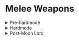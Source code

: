  # Melee Weapons

<details>
  <summary>Pre-hardmode</summary>

## Pre boss

## Post King Slime

## Post Desert Scourge

## Post Giant Clam

## Post Eye of Cthulhu

## Post Blood Moon

## Post Acid Rain (Tier 1)

## Post Crabulon

## Post Eater of Worlds

## Post Goblin Army

## Post Dark Mage (Old One's Army)

## Post The Hive Mind

## Post The Perforators

## Post Queen Bee

## Post Skeletron

## Post Deerclops

## Post The Slime God

</details>
<details>
  <summary>Hardmode</summary>

## Post Wall of Flesh

## Post Pirate Invasion

## Post Queen Slime

## Post Cryogen

## Post Aquatic Scourge

## Post Acid Rain (Tier 2)

## Post Brimstone Elemental

## Post Mech Boss 1

## Post Mech Boss 2

## Post Mech Boss 3

## Post Ogre (Old One's Army)

## Post Eclipse

## Post Calamitas Clone

## Post Plantera

## Post Great Sand Shark

## Post Anahita & The Leviathan

## Post Astrum Aureus

## Post Golem

## Post Pumpkin Moon

## Post Frost Moon

## Post Martian Madness

## Post Duke Fishron

## Post The PLaguebringer Goliath

## Post Empress of Light

## Post Betsy (Old One's Army)

## Post Ravager

## Post Lunatic Cultist

## Post Astum Deus

## Post Celestial Pillars

</details>
<details>
  <summary>Post-Moon Lord</summary>

## Post Moon Lord

## Post Profaned Guardians

## Post Dragonfolly

## Post Providence, the Profaned Goddess

## Post Ceaseless Void

## Post Storm Weaver

## Post Signus

## Post Polterghast

## Post Acid Rain (Tier 3)

## Post Old Duke

## Post Devourer of Gods

## Post Yharon

## Post The Exo Mechs

## Post Supreme Witch, Calamitas

</details>